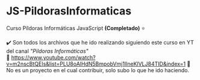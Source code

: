# JS-PildorasInformaticas
Curso Píldoras Informáticas JavaScript **(Completado)** ⭐

✔️ Son todos los archivos que he ido realizando siguiendo este curso en YT del canal *"Pildoras Informáticas"*\
🔗 https://www.youtube.com/watch?v=m2nscBtQEIs&list=PLU8oAlHdN5BmpobVmj1IlneKlVLJ84TID&index=1
🚫 No es un proyecto en el cual contribuir, solo subo lo que he ido haciendo.
